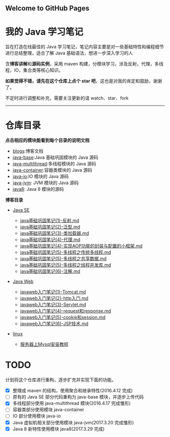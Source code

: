 ## Welcome to GitHub Pages

# 我的 Java 学习笔记

旨在打造在线最佳的 Java 学习笔记，笔记内容主要是对一些基础特性和编程细节进行总结整理，适合了解 Java 基础语法，想进一步深入学习的人

含**博客讲解**和**源码实例**，采用 maven 构建，分模块学习，涉及反射，代理，多线程，IO，集合类等核心知识。

**如果觉得不错，请先在这个仓库上点个 star 吧**，这也是对我的肯定和鼓励，谢谢了。

不定时进行调整和补充，需要关注更新的请 watch、star、fork


-----

# 仓库目录

**点击相应的模块能看到每个目录的说明文档**

- [blogs](/blogs):博客文档
- [java-base](/java-base):Java 基础巩固模块的 Java 源码
- [java-multithread](/java-multithread):多线程模块的 Java 源码
- [java-container](/java-container):容器类模块的 Java 源码
- [java-io](/java-io):IO 模块的 Java 源码
- [java-jvm](/java-jvm): JVM 模块的 Java 源码
- [java8](/java8): Java 8 模块的源码




**博客目录**

- [Java SE](/blogs/javase)
  - [java基础巩固笔记(1)-反射.md](/blogs/javase/java基础巩固笔记(1)-反射.md)
  - [java基础巩固笔记(2)-泛型.md](/blogs/javase/java基础巩固笔记(2)-泛型.md)
  - [java基础巩固笔记(3)-类加载器.md](/blogs/javase/java基础巩固笔记(3)-类加载器.md)
  - [java基础巩固笔记(4)-代理.md](/blogs/javase/java基础巩固笔记(4)-代理.md)
  - [java基础巩固笔记(4)-实现AOP功能的封装与配置的小框架.md](/blogs/javase/java基础巩固笔记(4)-实现AOP功能的封装与配置的小框架.md)
  - [java基础巩固笔记(5)-多线程之传统多线程.md](/blogs/javase/java基础巩固笔记(5)-多线程之传统多线程.md)
  - [java基础巩固笔记(5)-多线程之共享数据.md](/blogs/javase/java基础巩固笔记(5)-多线程之共享数据.md)
  - [java基础巩固笔记(5)-多线程之线程并发库.md](/blogs/javase/java基础巩固笔记(5)-多线程之线程并发库.md)
  - [java基础巩固笔记(6)-注解.md](/blogs/javase/java基础巩固笔记(6)-注解.md)
- [Java Web](/blogs/javaweb)
  - [javaweb入门笔记(1)-Tomcat.md](/blogs/javaweb/javaweb入门笔记(1)-Tomcat.MD)
  - [javaweb入门笔记(2)-http入门.md](/blogs/javaweb/javaweb入门笔记(2)-http入门.MD)
  - [javaweb入门笔记(3)-Servlet.md](/blogs/javaweb/javaweb入门笔记(3)-Servlet.md)
  - [javaweb入门笔记(4)-request和response.md](/blogs/javaweb/javaweb入门笔记(4)-request和response.md)
  - [javaweb入门笔记(5)-cookie和session.md](/blogs/javaweb/javaweb入门笔记(5)-cookie和session.md)
  - [javaweb入门笔记(6)-JSP技术.md](/blogs/javaweb/javaweb入门笔记(6)-JSP技术.md)

- [linux](/linux/)
  - [服务器上Mysql安装教程](/linux/应用安装/mysql/mysql.md)




# TODO

计划将这个仓库进行重构，逐步扩充并实现下面的功能。

* [x] 整理成 maven 的结构，使用聚合和继承特性(2016.4.12 完成)
* [ ] 原有的 Java SE 部分代码重构为 java-base 模块，并逐步上传代码
* [x] 多线程部分使用 java-multithread 模块(2016.4.17 完成雏形)
* [ ] 容器类部分使用模块 java-container
* [ ] IO 部分使用模块 java-io
* [x] Java 虚拟机相关部分使用模块 java-jvm(2017.3.20 完成雏形)
* [x] Java 8 新特性使用模块 java8(2017.3.29 完成)
